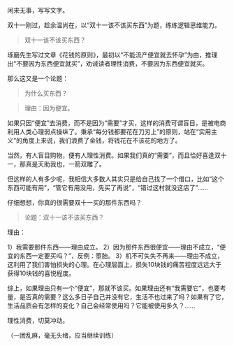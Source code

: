 闲来无事，写写文字。

双十一刚过，趁余温尚在，以“双十一该不该买东西”为题，练练逻辑思维能力。

> 双十一该不该买东西？

琢磨先生写过文章《花钱的原则》，最初以“不能流产便宜就去怀孕”为由，推理出“不要因为东西便宜就买”，劝诫读者理性消费，不要因为东西便宜就买。

那么这又是一个论题：

>为什么买东西？

>理由：因为便宜。

如果只因“便宜”去消费，而不是因为“需要”才买，这样的消费可谓盲目，是被电商利用人类心理弱点操纵了。秉承“每分钱都要花在刀刃上”的原则，站在“实用主义”的角度上来说，我们浪费了金钱，将钱花在不该花的地方了。

当然，有人盲目购物，便有人理性消费。如果我们真的“需要”，而且恰好喜逢双十一，那真是天助我也，一箭双雕了。

但这样的人有多少呢，我相信大多数人其实只是给自己找了一个借口，比如“这个东西可能有用”，“管它有用没用，先买了再说”，“错过这村就没这店了”……

仔细想想，你真的很需要双十一买的那件东西吗？

>论题：双十一该不该买东西？

理由：

1）我需要那件东西——理由成立。
2）因为那件东西很便宜——理由不成立，“便宜的东西一定要买吗？”，反例：堕胎。
3）机不可失失不再来——理由不成立，这利用了我们害怕损失的心理。在心理层面上，损失10块钱的痛苦程度远远大于获得10块钱的喜悦程度。

综上，如果理由只有一个“便宜”，那就不该买。如果理由还有“我需要它”，也要考量，是否真的需要？这么多日子自己并没有它，生活不也过来了吗？如果有了它，生活品质会有怎样的变化？自己会经常使用吗？它能被使用多久？……

理性消费，切莫冲动。

（一团乱麻，毫无头绪，应当继续训练）




